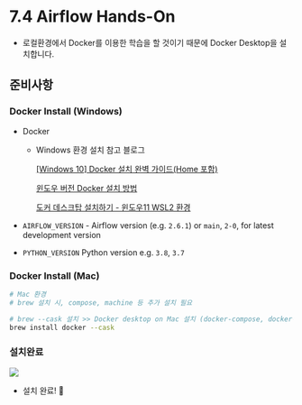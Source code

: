 # 7.4 Airflow Hands-On

- 로컬환경에서 Docker를 이용한 학습을 할 것이기 때문에 Docker Desktop을 설치합니다.

## 준비사항

### Docker Install (Windows)
- Docker
    - Windows 환경 설치 참고 블로그
        
        [[Windows 10] Docker 설치 완벽 가이드(Home 포함)](https://www.lainyzine.com/ko/article/a-complete-guide-to-how-to-install-docker-desktop-on-windows-10/)
        
        [윈도우 버전 Docker 설치 방법](https://freewings.tistory.com/98)
        
        [도커 데스크탑 설치하기 - 윈도우11 WSL2 환경](https://digiconfactory.tistory.com/entry/도커-데스크탑-설치-WSL2)
        
- `AIRFLOW_VERSION` - Airflow version (e.g. `2.6.1`) or `main`, `2-0`, for latest development version
- `PYTHON_VERSION` Python version e.g. `3.8`, `3.7`

### Docker Install (Mac)

```bash
# Mac 환경
# brew 설치 시, compose, machine 등 추가 설치 필요

# brew --cask 설치 >> Docker desktop on Mac 설치 (docker-compose, docker-machine 포함)
brew install docker --cask
```

### 설치완료

<img src="./images/7_3_1.png">

- 설치 완료! 🚀


<script src="https://utteranc.es/client.js"
        repo="ehddnr301/data-engineering-for-everybody"
        issue-term="pathname"
        label="comments"
        theme="preferred-color-scheme"
        crossorigin="anonymous"
        async>
</script>